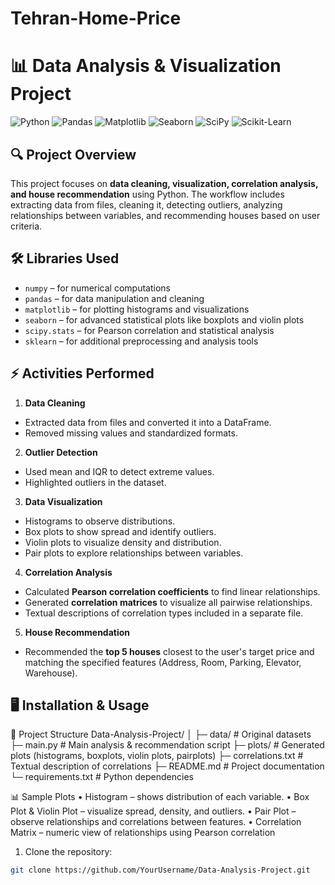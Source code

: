 # Tehran-Home-Price
# 📊 Data Analysis & Visualization Project

![Python](https://img.shields.io/badge/Python-3.11-blue?logo=python&logoColor=white)
![Pandas](https://img.shields.io/badge/Pandas-1.6-green?logo=pandas&logoColor=white)
![Matplotlib](https://img.shields.io/badge/Matplotlib-3.7-orange?logo=matplotlib&logoColor=white)
![Seaborn](https://img.shields.io/badge/Seaborn-0.12-purple?logo=seaborn&logoColor=white)
![SciPy](https://img.shields.io/badge/SciPy-1.11-lightblue?logo=scipy&logoColor=white)
![Scikit-Learn](https://img.shields.io/badge/Scikit--Learn-1.3-yellow?logo=scikitlearn&logoColor=black)

## 🔍 Project Overview
This project focuses on **data cleaning, visualization, correlation analysis, and house recommendation** using Python.
The workflow includes extracting data from files, cleaning it, detecting outliers, analyzing relationships between variables, and recommending houses based on user criteria.

## 🛠 Libraries Used
- `numpy` – for numerical computations
- `pandas` – for data manipulation and cleaning
- `matplotlib` – for plotting histograms and visualizations
- `seaborn` – for advanced statistical plots like boxplots and violin plots
- `scipy.stats` – for Pearson correlation and statistical analysis
- `sklearn` – for additional preprocessing and analysis tools

## ⚡ Activities Performed
1. **Data Cleaning**
- Extracted data from files and converted it into a DataFrame.
- Removed missing values and standardized formats.

2. **Outlier Detection**
- Used mean and IQR to detect extreme values.
- Highlighted outliers in the dataset.

3. **Data Visualization**
- Histograms to observe distributions.
- Box plots to show spread and identify outliers.
- Violin plots to visualize density and distribution.
- Pair plots to explore relationships between variables.

4. **Correlation Analysis**
- Calculated **Pearson correlation coefficients** to find linear relationships.
- Generated **correlation matrices** to visualize all pairwise relationships.
- Textual descriptions of correlation types included in a separate file.

5. **House Recommendation**
- Recommended the **top 5 houses** closest to the user's target price and matching the specified features (Address, Room, Parking, Elevator, Warehouse).

## 🖥 Installation & Usage


📂 Project Structure
Data-Analysis-Project/
│
├─ data/                  # Original datasets
├─ main.py                # Main analysis & recommendation script
├─ plots/                 # Generated plots (histograms, boxplots, violin plots, pairplots)
├─ correlations.txt       # Textual description of correlations
├─ README.md              # Project documentation
└─ requirements.txt       # Python dependencies


📊 Sample Plots
•	Histogram – shows distribution of each variable.
•	Box Plot & Violin Plot – visualize spread, density, and outliers.
•	Pair Plot – observe relationships and correlations between features.
•	Correlation Matrix – numeric view of relationships using Pearson correlation


1. Clone the repository:
```bash
git clone https://github.com/YourUsername/Data-Analysis-Project.git
